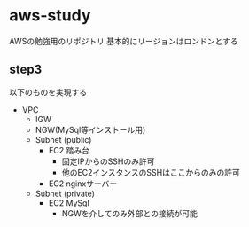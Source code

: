 # aws-study
AWSの勉強用のリポジトリ
基本的にリージョンはロンドンとする
## step3
以下のものを実現する
- VPC
  - IGW
  - NGW(MySql等インストール用)
  - Subnet (public)
    - EC2  踏み台
      - 固定IPからのSSHのみ許可
      - 他のEC2インスタンスのSSHはここからのみの許可
    - EC2  nginxサーバー
  - Subnet (private)
    - EC2  MySql
      - NGWを介してのみ外部との接続が可能